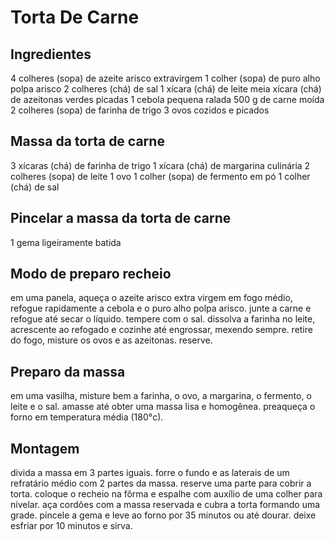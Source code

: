 # Torta De Carne 

## Ingredientes 

4 colheres (sopa) de azeite arisco extravirgem
1 colher (sopa) de puro alho polpa arisco
2 colheres (chá) de sal
1 xícara (chá) de leite
meia xícara (chá) de azeitonas verdes picadas
1 cebola pequena ralada
500 g de carne moída
2 colheres (sopa) de farinha de trigo
3 ovos cozidos e picados

## Massa da torta de carne 

3 xícaras (chá) de farinha de trigo
1 xícara (chá) de margarina culinária
2 colheres (sopa) de leite
1 ovo
1 colher (sopa) de fermento em pó
1 colher (chá) de sal

## Pincelar a massa da torta de carne 

1 gema ligeiramente batida

## Modo de preparo recheio 

em uma panela, aqueça o azeite arisco extra virgem em fogo médio, refogue rapidamente a cebola e o puro alho polpa arisco.
junte a carne e refogue até secar o líquido. tempere com o sal.
dissolva a farinha no leite, acrescente ao refogado e cozinhe até engrossar, mexendo sempre.
retire do fogo, misture os ovos e as azeitonas. reserve.

## Preparo da massa 

em uma vasilha, misture bem a farinha, o ovo, a margarina, o fermento, o leite e o sal. amasse até obter uma massa lisa e homogênea.
preaqueça o forno em temperatura média (180°c).

## Montagem 

divida a massa em 3 partes iguais. forre o fundo e as laterais de um refratário médio com 2 partes da massa. reserve uma parte para cobrir a torta.
coloque o recheio na fôrma e espalhe com auxílio de uma colher para nivelar.
aça cordões com a massa reservada e cubra a torta formando uma grade. pincele a gema e leve ao forno por 35 minutos ou até dourar.
deixe esfriar por 10 minutos e sirva.